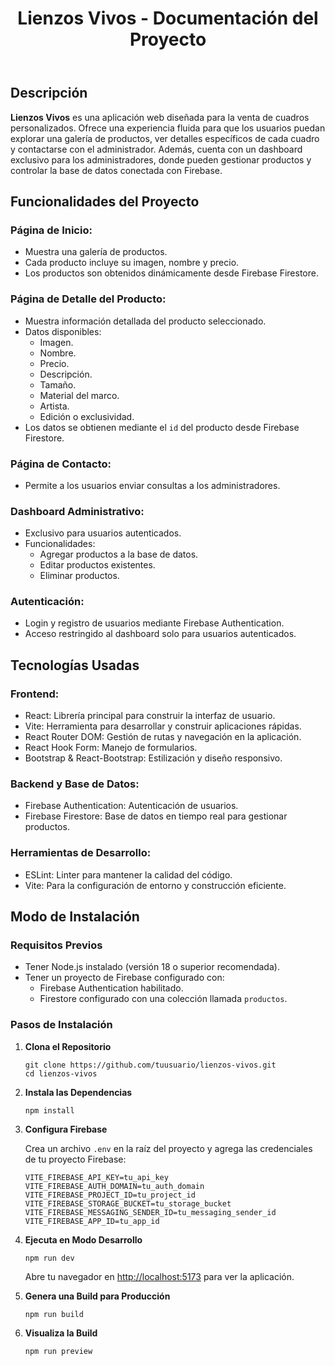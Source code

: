 <!DOCTYPE html>
<html lang="en">
<head>
    <meta charset="UTF-8">
    <meta name="viewport" content="width=device-width, initial-scale=1.0">
    <title>Lienzos Vivos - Documentación del Proyecto</title>
</head>
<body>
    <header>
        <h1>Lienzos Vivos - Documentación del Proyecto</h1>
    </header>
    <main>
        <section>
            <h2>Descripción</h2>
            <p>
                <strong>Lienzos Vivos</strong> es una aplicación web diseñada para la venta de cuadros personalizados. Ofrece una experiencia fluida para que los usuarios puedan explorar una galería de productos, ver detalles específicos de cada cuadro y contactarse con el administrador. Además, cuenta con un dashboard exclusivo para los administradores, donde pueden gestionar productos y controlar la base de datos conectada con Firebase.
            </p>
        </section>
        <section>
            <h2>Funcionalidades del Proyecto</h2>
            <h3>Página de Inicio:</h3>
            <ul>
                <li>Muestra una galería de productos.</li>
                <li>Cada producto incluye su imagen, nombre y precio.</li>
                <li>Los productos son obtenidos dinámicamente desde Firebase Firestore.</li>
            </ul>
            <h3>Página de Detalle del Producto:</h3>
            <ul>
                <li>Muestra información detallada del producto seleccionado.</li>
                <li>Datos disponibles:
                    <ul>
                        <li>Imagen.</li>
                        <li>Nombre.</li>
                        <li>Precio.</li>
                        <li>Descripción.</li>
                        <li>Tamaño.</li>
                        <li>Material del marco.</li>
                        <li>Artista.</li>
                        <li>Edición o exclusividad.</li>
                    </ul>
                </li>
                <li>Los datos se obtienen mediante el <code>id</code> del producto desde Firebase Firestore.</li>
            </ul>
            <h3>Página de Contacto:</h3>
            <ul>
                <li>Permite a los usuarios enviar consultas a los administradores.</li>
            </ul>
            <h3>Dashboard Administrativo:</h3>
            <ul>
                <li>Exclusivo para usuarios autenticados.</li>
                <li>Funcionalidades:
                    <ul>
                        <li>Agregar productos a la base de datos.</li>
                        <li>Editar productos existentes.</li>
                        <li>Eliminar productos.</li>
                    </ul>
                </li>
            </ul>
            <h3>Autenticación:</h3>
            <ul>
                <li>Login y registro de usuarios mediante Firebase Authentication.</li>
                <li>Acceso restringido al dashboard solo para usuarios autenticados.</li>
            </ul>
        </section>
        <section>
            <h2>Tecnologías Usadas</h2>
            <h3>Frontend:</h3>
            <ul>
                <li>React: Librería principal para construir la interfaz de usuario.</li>
                <li>Vite: Herramienta para desarrollar y construir aplicaciones rápidas.</li>
                <li>React Router DOM: Gestión de rutas y navegación en la aplicación.</li>
                <li>React Hook Form: Manejo de formularios.</li>
                <li>Bootstrap & React-Bootstrap: Estilización y diseño responsivo.</li>
            </ul>
            <h3>Backend y Base de Datos:</h3>
            <ul>
                <li>Firebase Authentication: Autenticación de usuarios.</li>
                <li>Firebase Firestore: Base de datos en tiempo real para gestionar productos.</li>
            </ul>
            <h3>Herramientas de Desarrollo:</h3>
            <ul>
                <li>ESLint: Linter para mantener la calidad del código.</li>
                <li>Vite: Para la configuración de entorno y construcción eficiente.</li>
            </ul>
        </section>
        <section>
            <h2>Modo de Instalación</h2>
            <h3>Requisitos Previos</h3>
            <ul>
                <li>Tener Node.js instalado (versión 18 o superior recomendada).</li>
                <li>Tener un proyecto de Firebase configurado con:
                    <ul>
                        <li>Firebase Authentication habilitado.</li>
                        <li>Firestore configurado con una colección llamada <code>productos</code>.</li>
                    </ul>
                </li>
            </ul>
            <h3>Pasos de Instalación</h3>
            <ol>
                <li>
                    <strong>Clona el Repositorio</strong>
                    <pre><code>git clone https://github.com/tuusuario/lienzos-vivos.git
cd lienzos-vivos
</code></pre>
                </li>
                <li>
                    <strong>Instala las Dependencias</strong>
                    <pre><code>npm install</code></pre>
                </li>
                <li>
                    <strong>Configura Firebase</strong>
                    <p>Crea un archivo <code>.env</code> en la raíz del proyecto y agrega las credenciales de tu proyecto Firebase:</p>
                    <pre><code>VITE_FIREBASE_API_KEY=tu_api_key
VITE_FIREBASE_AUTH_DOMAIN=tu_auth_domain
VITE_FIREBASE_PROJECT_ID=tu_project_id
VITE_FIREBASE_STORAGE_BUCKET=tu_storage_bucket
VITE_FIREBASE_MESSAGING_SENDER_ID=tu_messaging_sender_id
VITE_FIREBASE_APP_ID=tu_app_id
</code></pre>
                </li>
                <li>
                    <strong>Ejecuta en Modo Desarrollo</strong>
                    <pre><code>npm run dev</code></pre>
                    <p>Abre tu navegador en <a href="http://localhost:5173" target="_blank">http://localhost:5173</a> para ver la aplicación.</p>
                </li>
                <li>
                    <strong>Genera una Build para Producción</strong>
                    <pre><code>npm run build</code></pre>
                </li>
                <li>
                    <strong>Visualiza la Build</strong>
                    <pre><code>npm run preview</code></pre>
                </li>
            </ol>
        </section>
    </main>
</body>
</html>
